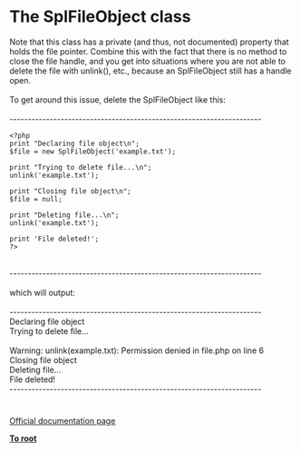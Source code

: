 # The SplFileObject class



Note that this class has a private (and thus, not documented) property that holds the file pointer. Combine this with the fact that there is no method to close the file handle, and you get into situations where you are not able to delete the file with unlink(), etc., because an SplFileObject still has a handle open.<br><br>To get around this issue, delete the SplFileObject like this:<br><br>---------------------------------------------------------------------<br>

```
<?php
print "Declaring file object\n";
$file = new SplFileObject('example.txt');

print "Trying to delete file...\n";
unlink('example.txt');

print "Closing file object\n";
$file = null;

print "Deleting file...\n";
unlink('example.txt');

print 'File deleted!';
?>
```
<br>---------------------------------------------------------------------<br><br>which will output:<br><br>---------------------------------------------------------------------<br>Declaring file object <br>Trying to delete file... <br><br>Warning: unlink(example.txt): Permission denied in file.php on line 6<br>Closing file object <br>Deleting file... <br>File deleted!<br>---------------------------------------------------------------------  

#

[Official documentation page](https://www.php.net/manual/en/class.splfileobject.php)

**[To root](/README.md)**